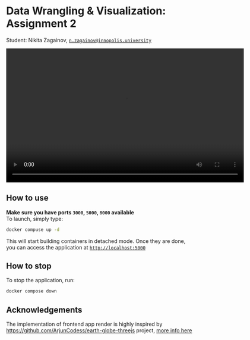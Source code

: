 # Data Wrangling & Visualization: Assignment 2
Student: Nikita Zagainov, [`n.zagainov@innopolis.university`](mailto:n.zagainov@innopolis.university)

<video width=640 height=360 controls>
  <source src="./assets/demo.mp4" type="video/mp4">
  Your browser does not support the video tag.
</video>

## How to use
**Make sure you have ports `3000`, `5000`, `8000` available** \
To launch, simply type:

```bash
docker compuse up -d
```

This will start building containers in detached mode. Once they are done, you can access the application at [`http://localhost:5000`](http://localhost:5000) 

## How to stop
To stop the application, run:

```bash
docker compose down
```

## Acknowledgements
The implementation of frontend app render is highly inspired by https://github.com/ArjunCodess/earth-globe-threejs project, [more info here](./frontend/README.md)
